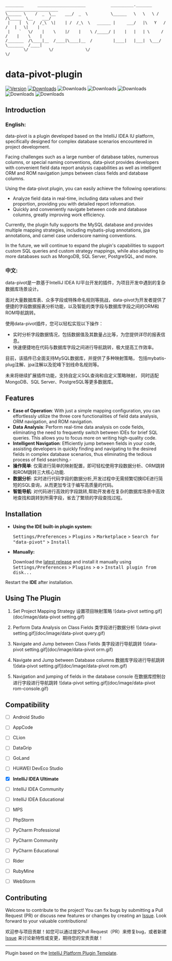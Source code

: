 ```banner
________      _____________________           __________._______   _______________________
\______ \    /  _  \__    ___/  _  \          \______   \   \   \ /   /\_____  \__    ___/
 |    |  \  /  /_\  \|    | /  /_\  \   ______ |     ___/   |\   Y   /  /   |   \|    |   
 |    `   \/    |    \    |/    |    \ /_____/ |    |   |   | \     /  /    |    \    |   
/_______  /\____|__  /____|\____|__  /         |____|   |___|  \___/   \_______  /____|   
        \/         \/              \/                                          \/         
```
# data-pivot-plugin

[![Version](https://img.shields.io/jetbrains/plugin/v/com.github.wl2027.datapivotplugin.svg)](https://plugins.jetbrains.com/plugin/com.github.wl2027.datapivotplugin)
[![Downloads](https://img.shields.io/jetbrains/plugin/d/com.github.wl2027.datapivotplugin.svg)](https://plugins.jetbrains.com/plugin/com.github.wl2027.datapivotplugin)
![Downloads](https://img.shields.io/github/release/wl2027/data-pivot-plugin.svg)
![Downloads](https://img.shields.io/github/stars/wl2027/data-pivot-plugin)
![Downloads](https://img.shields.io/badge/license-GPLv3-blue.svg)
![Downloads](https://img.shields.io/badge/MySQL-5.7%2B-brightgreen.svg?style=flat)
![Downloads](https://img.shields.io/badge/Java-11-brightgreen.svg?style=flat)

## Introduction
<!-- Plugin description -->
### English:
data-pivot is a plugin developed based on the IntelliJ IDEA IU platform, specifically designed for complex database scenarios encountered in project development.

Facing challenges such as a large number of database tables, numerous columns, or special naming conventions, data-pivot provides developers with convenient field data report analysis capabilities as well as intelligent ORM and ROM navigation jumps between class fields and database columns.

Using the data-pivot plugin, you can easily achieve the following operations:
- Analyze field data in real-time, including data values and their proportion, providing you with detailed report information.
- Quickly and conveniently navigate between code and database columns, greatly improving work efficiency.

Currently, the plugin fully supports the MySQL database and provides multiple mapping strategies, including mybatis-plug annotations, jpa annotations, and camel case underscore naming conventions.

In the future, we will continue to expand the plugin's capabilities to support custom SQL queries and custom strategy mappings, while also adapting to more databases such as MongoDB, SQL Server, PostgreSQL, and more.
### 中文:

data-pivot是一款基于IntelliJ IDEA IU平台开发的插件，为项目开发中遇到的复杂数据库场景设计。

面对大量数据库表、众多字段或特殊命名规则等挑战，data-pivot为开发者提供了便捷的字段数据报表分析功能，以及智能的类字段与数据库字段之间的ORM和ROM导航跳转。

使用data-pivot插件，您可以轻松实现以下操作：
- 实时分析字段数据情况，包括数据值及其数量占比等，为您提供详尽的报表信息。
- 快速便捷地在代码与数据库字段之间进行导航跳转，极大提高工作效率。

目前，该插件已全面支持MySQL数据库，并提供了多种映射策略， 包括mybatis-plug注解、jpa注解以及驼峰下划线命名规则等。

未来将继续扩展插件功能，支持自定义SQL查询和自定义策略映射， 同时适配MongoDB、SQL Server、PostgreSQL等更多数据库。
<!-- Plugin description end -->

## Features

- **Ease of Operation**: With just a simple mapping configuration, you can effortlessly utilize the three core functionalities of field data analysis, ORM navigation, and ROM navigation.
- **Data Analysis**: Perform real-time data analysis on code fields, eliminating the need to frequently switch between IDEs for brief SQL queries. This allows you to focus more on writing high-quality code.
- **Intelligent Navigation**: Efficiently jump between fields in your code, assisting developers in quickly finding and navigating to the desired fields in complex database scenarios, thus eliminating the tedious process of field searching.- 
- **操作简单**: 仅需进行简单的映射配置，即可轻松使用字段数据分析、ORM跳转和ROM跳转三大核心功能.
- **数据分析**: 实时进行代码字段的数据分析,开发过程中无需频繁切换IDE进行简短的SQL查询，从而更加专注于编写高质量的代码。
- **智能导航**: 对代码进行高效的字段跳转,帮助开发者在复杂的数据库场景中高效地查找和跳转到所需字段，省去了繁琐的字段查找过程。

## Installation

- **Using the IDE built-in plugin system:**

  <kbd>Settings/Preferences</kbd> > <kbd>Plugins</kbd> > <kbd>Marketplace</kbd> > <kbd>Search for "data-pivot"</kbd> >
  <kbd>Install</kbd>

- **Manually:**

  Download the [latest release](https://github.com/wl2027/data-pivot-plugin/releases/latest) and install it manually using
  <kbd>Settings/Preferences</kbd> > <kbd>Plugins</kbd> > <kbd>⚙️</kbd> > <kbd>Install plugin from disk...</kbd>

Restart the **IDE** after installation.

## Using The Plugin

1. Set Project Mapping Strategy 设置项目映射策略
![data-pivot setting.gif](doc/image/data-pivot setting.gif)

2. Perform Data Analysis on Class Fields 类字段进行数据分析
   ![data-pivot setting.gif](doc/image/data-pivot query.gif)

3. Navigate and Jump between Class Fields 类字段进行导航跳转
   ![data-pivot setting.gif](doc/image/data-pivot orm.gif)

4. Navigate and Jump between Database columns 数据库字段进行导航跳转
   ![data-pivot setting.gif](doc/image/data-pivot rom.gif)

5. Navigation and jumping of fields in the database console 在数据库控制台进行字段进行导航跳转
   ![data-pivot setting.gif](doc/image/data-pivot rom-console.gif)

## Compatibility

- [ ] Android Studio
- [ ] AppCode
- [ ] CLion
- [ ] DataGrip
- [ ] GoLand
- [ ] HUAWEI DevEco Studio
- [x] **IntelliJ IDEA Ultimate**
- [ ] IntelliJ IDEA Community
- [ ] IntelliJ IDEA Educational
- [ ] MPS
- [ ] PhpStorm
- [ ] PyCharm Professional
- [ ] PyCharm Community
- [ ] PyCharm Educational
- [ ] Rider
- [ ] RubyMine
- [ ] WebStorm


## Contributing

Welcome to contribute to the project! You can fix bugs by submitting a Pull Request (PR) or discuss new features or changes by creating an [Issue](https://github.com/wl2027/data-pivot-plugin/issues/). Look forward to your valuable contributions!

欢迎参与项目贡献！如您可以通过提交Pull Request（PR）来修复bug，或者新建 [Issue](https://github.com/wl2027/data-pivot-plugin/issues/) 来讨论新特性或变更，期待您的宝贵贡献！

---
Plugin based on the [IntelliJ Platform Plugin Template][template].

[template]: https://github.com/JetBrains/intellij-platform-plugin-template
[docs:plugin-description]: https://plugins.jetbrains.com/docs/intellij/plugin-user-experience.html#plugin-description-and-presentation
